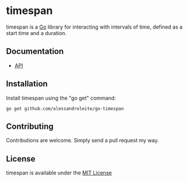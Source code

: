 timespan
========

timespan is a [Go](http://golang.org/) library for interacting with intervals of time, defined as a start time and a duration.

Documentation
-------------

- [API](http://godoc.org/github.com/alessandroleite/timespan)

Installation
------------

Install timespan using the "go get" command:

	go get github.com/alessandroleite/go-timespan

Contributing
------------
Contributions are welcome. Simply send a pull request my way.

License
-------
timespan is available under the [MIT License](https://github.com/SaidinWoT/timespan/blob/master/LICENSE)
